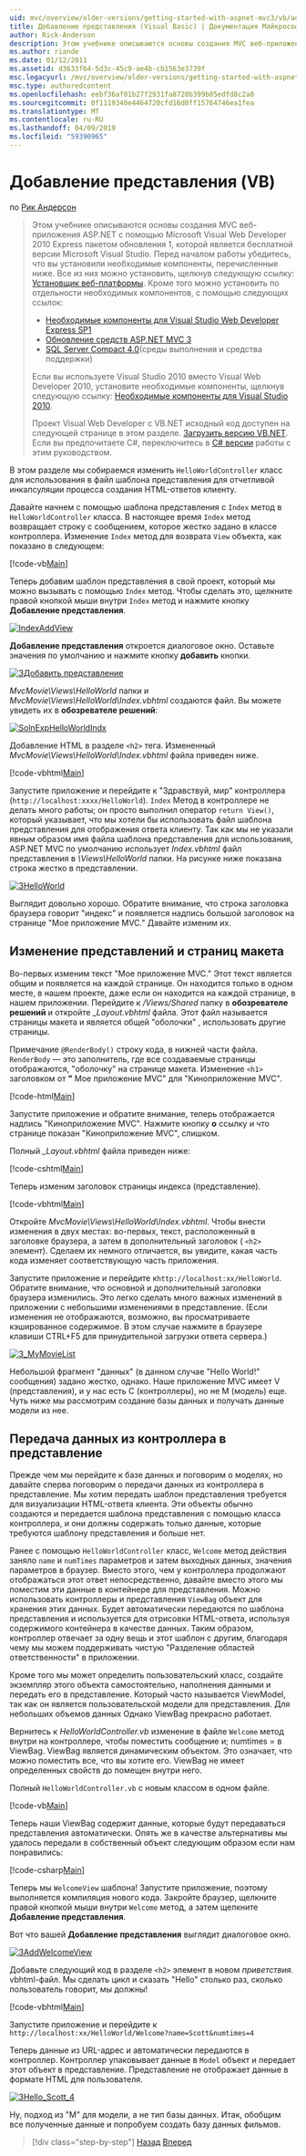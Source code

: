 ```yaml
---
uid: mvc/overview/older-versions/getting-started-with-aspnet-mvc3/vb/adding-a-view
title: Добавление представления (Visual Basic) | Документация Майкрософт
author: Rick-Anderson
description: Этом учебнике описываются основы создания MVC веб-приложения ASP.NET с помощью Microsoft Visual Web Developer 2010 Express пакетом обновления 1, который является...
ms.author: riande
ms.date: 01/12/2011
ms.assetid: d3633f64-5d3c-45c9-ae4b-cb1563e3739f
msc.legacyurl: /mvc/overview/older-versions/getting-started-with-aspnet-mvc3/vb/adding-a-view
msc.type: authoredcontent
ms.openlocfilehash: eebf36af01b27f2931fa8720b399b85edfd8c2a0
ms.sourcegitcommit: 0f1119340e4464720cfd16d0ff15764746ea1fea
ms.translationtype: MT
ms.contentlocale: ru-RU
ms.lasthandoff: 04/09/2019
ms.locfileid: "59390965"
---
```

# <a name="adding-a-view-vb"></a>Добавление представления (VB)

по [Рик Андерсон]((https://twitter.com/RickAndMSFT))

> Этом учебнике описываются основы создания MVC веб-приложения ASP.NET с помощью Microsoft Visual Web Developer 2010 Express пакетом обновления 1, которой является бесплатной версии Microsoft Visual Studio. Перед началом работы убедитесь, что вы установили необходимые компоненты, перечисленные ниже. Все из них можно установить, щелкнув следующую ссылку: [Установщик веб-платформы](https://www.microsoft.com/web/gallery/install.aspx?appid=VWD2010SP1Pack). Кроме того можно установить по отдельности необходимых компонентов, с помощью следующих ссылок:
> 
> - [Необходимые компоненты для Visual Studio Web Developer Express SP1](https://www.microsoft.com/web/gallery/install.aspx?appid=VWD2010SP1Pack)
> - [Обновление средств ASP.NET MVC 3](https://www.microsoft.com/web/gallery/install.aspx?appsxml=&amp;appid=MVC3)
> - [SQL Server Compact 4.0](https://www.microsoft.com/web/gallery/install.aspx?appid=SQLCE;SQLCEVSTools_4_0)(среды выполнения и средства поддержки)
> 
> Если вы используете Visual Studio 2010 вместо Visual Web Developer 2010, установите необходимые компоненты, щелкнув следующую ссылку: [Необходимые компоненты для Visual Studio 2010](https://www.microsoft.com/web/gallery/install.aspx?appsxml=&amp;appid=VS2010SP1Pack).
> 
> Проект Visual Web Developer с VB.NET исходный код доступен на следующей странице в этом разделе. [Загрузить версию VB.NET](https://code.msdn.microsoft.com/Introduction-to-MVC-3-10d1b098). Если вы предпочитаете C#, переключитесь в [C# версии](../cs/adding-a-view.md) работы с этим руководством.


В этом разделе мы собираемся изменить `HelloWorldController` класс для использования в файл шаблона представления для отчетливой инкапсуляции процесса создания HTML-ответов клиенту.

Давайте начнем с помощью шаблона представления с `Index` метод в `HelloWorldController` класса. В настоящее время `Index` метод возвращает строку с сообщением, которое жестко задано в классе контроллера. Изменение `Index` метод для возврата `View` объекта, как показано в следующем:

[!code-vb[Main](adding-a-view/samples/sample1.vb)]

Теперь добавим шаблон представления в свой проект, который мы можно вызывать с помощью `Index` метод. Чтобы сделать это, щелкните правой кнопкой мыши внутри `Index` метод и нажмите кнопку **Добавление представления**.

[![IndexAddView](adding-a-view/_static/image2.png "IndexAddView")](adding-a-view/_static/image1.png)

**Добавление представления** откроется диалоговое окно. Оставьте значения по умолчанию и нажмите кнопку **добавить** кнопки.

[![3Добавить представление](adding-a-view/_static/image4.png "3addView")](adding-a-view/_static/image3.png)

*MvcMovie\Views\HelloWorld* папки и *MvcMovie\Views\HelloWorld\Index.vbhtml* создаются файл. Вы можете увидеть их в **обозревателе решений**:

[![SolnExpHelloWorldIndx](adding-a-view/_static/image6.png "SolnExpHelloWorldIndx")](adding-a-view/_static/image5.png)

Добавление HTML в разделе `<h2>` тега. Измененный *MvcMovie\Views\HelloWorld\Index.vbhtml* файла приведен ниже.

[!code-vbhtml[Main](adding-a-view/samples/sample2.vbhtml)]

Запустите приложение и перейдите к &quot;Здравствуй, мир&quot; контроллера (`http://localhost:xxxx/HelloWorld`). `Index` Метод в контроллере не делать много работы; он просто выполнил оператор `return View()`, который указывает, что мы хотели бы использовать файл шаблона представления для отображения ответа клиенту. Так как мы не указали явным образом имя файла шаблона представления для использования, ASP.NET MVC по умолчанию использует *Index.vbhtml* файл представления в *\Views\HelloWorld* папки. На рисунке ниже показана строка жестко в представлении.

[![3HelloWorld](adding-a-view/_static/image8.png "3HelloWorld")](adding-a-view/_static/image7.png)

Выглядит довольно хорошо. Обратите внимание, что строка заголовка браузера говорит &quot;индекс&quot; и появляется надпись большой заголовок на странице &quot;Мое приложение MVC.&quot; Давайте изменим их.

## <a name="changing-views-and-layout-pages"></a>Изменение представлений и страниц макета

Во-первых изменим текст &quot;Мое приложение MVC.&quot; Этот текст является общим и появляется на каждой странице. Он находится только в одном месте, в нашем проекте, даже если он находится на каждой странице, в нашем приложении. Перейдите к */Views/Shared* папку в **обозревателе решений** и откройте  *\_Layout.vbhtml* файла. Этот файл называется страницы макета и является общей &quot;оболочки&quot; , использовать другие страницы.

Примечание `@RenderBody()` строку кода, в нижней части файла. `RenderBody` — это заполнитель, где все создаваемые страницы отображаются, &quot;оболочку&quot; на странице макета. Изменение `<h1>` заголовком от **&quot;** Мое приложение MVC&quot; для &quot;Киноприложение MVC&quot;.

[!code-html[Main](adding-a-view/samples/sample3.html)]

Запустите приложение и обратите внимание, теперь отображается надпись &quot;Киноприложение MVC&quot;. Нажмите кнопку **о** ссылку и что странице показан &quot;Киноприложение MVC&quot;, слишком.

Полный  *\_Layout.vbhtml* файла приведен ниже:

[!code-cshtml[Main](adding-a-view/samples/sample4.cshtml)]

Теперь изменим заголовок страницы индекса (представление).

[!code-vbhtml[Main](adding-a-view/samples/sample5.vbhtml)]

Откройте *MvcMovie\Views\HelloWorld\Index.vbhtml*. Чтобы внести изменения в двух местах: во-первых, текст, расположенный в заголовке браузера, а затем в дополнительный заголовок ( `<h2>` элемент). Сделаем их немного отличается, вы увидите, какая часть кода изменяет соответствующую часть приложения.

Запустите приложение и перейдите к`http://localhost:xx/HelloWorld`. Обратите внимание, что основной и дополнительный заголовки браузера изменились. Это легко сделать много важных изменений в приложении с небольшими изменениями в представление. (Если изменения не отображаются, возможно, вы просматриваете кэшированное содержимое. В этом случае нажмите в браузере клавиши CTRL+F5 для принудительной загрузки ответа сервера.)

[![3_MyMovieList](adding-a-view/_static/image10.png "3_MyMovieList")](adding-a-view/_static/image9.png)

Небольшой фрагмент &quot;данных&quot; (в данном случае &quot;Hello World!&quot; сообщения) задано жестко, однако. Наше приложение MVC имеет V (представления), и у нас есть C (контроллеры), но не M (модель) еще. Чуть ниже мы рассмотрим создание базы данных и получать данные модели из нее.

## <a name="passing-data-from-the-controller-to-the-view"></a>Передача данных из контроллера в представление

Прежде чем мы перейдите к базе данных и поговорим о моделях, но давайте сперва поговорим о передачи данных из контроллера в представление. Мы хотим передать шаблон представления требуется для визуализации HTML-ответа клиента. Эти объекты обычно создаются и передается шаблона представления с помощью класса контроллера, и они должны содержать только данные, которые требуются шаблону представления и больше нет.

Ранее с помощью `HelloWorldController` класс, `Welcome` метод действия заняло `name` и `numTimes` параметров и затем выходных данных, значения параметров в браузер. Вместо этого, чем у контроллера продолжают отображаться этот ответ непосредственно, давайте вместо этого мы поместим эти данные в контейнере для представления. Можно использовать контроллеры и представления `ViewBag` объект для хранения этих данных. Будет автоматически передаются по шаблона представления и используется для отрисовки HTML-ответа, используя содержимого контейнера в качестве данных. Таким образом, контроллер отвечает за одну вещь и этот шаблон с другим, благодаря чему мы можем поддерживать чистую &quot;Разделение областей ответственности&quot; в приложении.

Кроме того мы может определить пользовательский класс, создайте экземпляр этого объекта самостоятельно, наполнения данными и передать его в представление. Который часто называется ViewModel, так как он является пользовательской модели для представления. Для небольших объемов данных Однако ViewBag прекрасно работает.

Вернитесь к *HelloWorldController.vb* изменение в файле `Welcome` метод внутри на контроллере, чтобы поместить сообщение и; numtimes = в ViewBag. ViewBag является динамическим объектом. Это означает, что можно поместить все, что вы хотите его. ViewBag не имеет определенных свойств до помещен внутри него.

Полный `HelloWorldController.vb` с новым классом в одном файле.

[!code-vb[Main](adding-a-view/samples/sample6.vb)]

Теперь наши ViewBag содержит данные, которые будут передаваться представления автоматически. Опять же в качестве альтернативы мы удалось передали в собственный объект следующим образом если нам понравились:

[!code-csharp[Main](adding-a-view/samples/sample7.cs)]

Теперь мы `WelcomeView` шаблона! Запустите приложение, поэтому выполняется компиляция нового кода. Закройте браузер, щелкните правой кнопкой мыши внутри `Welcome` метод, а затем щелкните **Добавление представления**.

Вот что вашей **Добавление представления** выглядит диалоговое окно.

[![3AddWelcomeView](adding-a-view/_static/image12.png "3AddWelcomeView")](adding-a-view/_static/image11.png)

Добавьте следующий код в разделе `<h2>` элемент в новом <em>приветствия.</em> vbhtml-файл. Мы сделать цикл и сказать &quot;Hello&quot; столько раз, сколько пользователь говорит, мы должны!

[!code-vbhtml[Main](adding-a-view/samples/sample8.vbhtml)]

Запустите приложение и перейдите к `http://localhost:xx/HelloWorld/Welcome?name=Scott&numtimes=4`

Теперь данные из URL-адрес и автоматически передаются в контроллер. Контроллер упаковывает данные в `Model` объект и передает этот объект в представление. Представление не отображает данные в формате HTML для пользователя.

[![3Hello_Scott_4](adding-a-view/_static/image14.png "3Hello_Scott_4")](adding-a-view/_static/image13.png)

Ну, подход из &quot;M&quot; для модели, а не тип базы данных. Итак, обобщим все полученные данные и попробуем создать базу данных фильмов.

> [!div class="step-by-step"]
> [Назад](adding-a-controller.md)
> [Вперед](adding-a-model.md)
